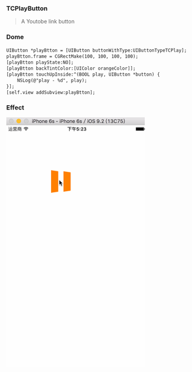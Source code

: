 ### TCPlayButton
> A Youtobe link button

### Dome
	UIButton *playBtton = [UIButton buttonWithType:UIButtonTypeTCPlay];
    playBtton.frame = CGRectMake(100, 100, 100, 100);
    [playBtton playState:NO];
    [playBtton backTintColor:[UIColor orangeColor]];
    [playBtton touchUpInside:^(BOOL play, UIButton *button) {
        NSLog(@"play - %d", play);
    }];
    [self.view addSubview:playBtton];
    
### Effect
![Effect](effect.gif)